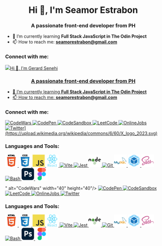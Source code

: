 <h1 align="center">Hi 👋, I'm Seamor Estrabon</h1>
<h3 align="center">A passionate front-end developer from PH</h3>

- 🌱 I’m currently learning **Full Stack JavaScript in The Odin Project**  
- 📫 How to reach me: **seamorestrabon@gmail.com**

<h3 align="left">Connect with me:</h3>
<p align="left">
  <!-- CodeWars -->
  <a href="https://www.codewars.com/users/CeeZ11" target="_blank" rel="noreferrer"> 
    <img src="<h1 align="center">Hi 👋, I'm Gerard Senehi</h1>
<h3 align="center">A passionate front-end developer from PH</h3>

- 🌱 I’m currently learning **Full Stack JavaScript in The Odin Project**  
- 📫 How to reach me: **seamorestrabon@gmail.com**

<h3 align="left">Connect with me:</h3>
<p align="left">
  <!-- CodeWars -->
  <a href="https://www.codewars.com/users/CeeZ11" target="_blank" rel="noreferrer"> 
    <img src="[https://www.codewars.com/packs/assets/logo.61192cf7.svg](https://www.codewars.com/packs/assets/logo.61192cf7.svg)" alt="CodeWars" width="40" height="40"/> 
  </a>
  <!-- CodePen -->
  <a href="https://codepen.io/CeeZ11" target="_blank" rel="noreferrer"> 
    <img src="[https://static.codepen.io/assets/favicon/favicon-512x512-1317b7735d069df66c8b7c6ec0bf3a77.png](https://static.codepen.io/assets/favicon/favicon-512x512-1317b7735d069df66c8b7c6ec0bf3a77.png)" alt="CodePen" width="40" height="40"/> 
  </a>
  <!-- CodeSandbox -->
  <a href="https://codesandbox.io/u/ceez-11" target="_blank" rel="noreferrer"> 
    <img src="https://cdn.jsdelivr.net/npm/simple-icons@v6/icons/codesandbox.svg" alt="CodeSandbox" width="40" height="40"/> 
  </a>
  <!-- LeetCode -->
  <a href="https://leetcode.com/ceez-11" target="_blank" rel="noreferrer"> 
    <img src="https://upload.wikimedia.org/wikipedia/commons/1/19/LeetCode_logo_black.png" alt="LeetCode" width="40" height="40"/> 
  </a>
  <!-- OnlineJobs -->
  <a href="https://www.onlinejobs.ph/jobseekers/info/1493644" target="_blank" rel="noreferrer"> 
    <img src="[https://www.onlinejobs.ph/images/home/oj-logo.svg](https://www.onlinejobs.ph/images/home/oj-logo.svg)" alt="OnlineJobs" width="40" height="40"/> 
  </a>
  <!-- Twitter -->
  <a href="https://x.com/Seeeeaz" target="_blank" rel="noreferrer"> 
    <img src="[https://upload.wikimedia.org/wikipedia/commons/6/60/X_logo_2023.svg" alt="Twitter](https://upload.wikimedia.org/wikipedia/commons/6/60/X_logo_2023.svg)" width="40" height="40"/> 
  </a>
</p>

<h3 align="left">Languages and Tools:</h3>
<p align="left"> 
  <a href="https://developer.mozilla.org/en-US/docs/Web/HTML" target="_blank" rel="noreferrer"> 
    <img src="https://raw.githubusercontent.com/devicons/devicon/master/icons/html5/html5-original-wordmark.svg" alt="HTML5" width="40" height="40"/> 
  </a> 
  <a href="https://developer.mozilla.org/en-US/docs/Web/CSS" target="_blank" rel="noreferrer"> 
    <img src="https://raw.githubusercontent.com/devicons/devicon/master/icons/css3/css3-original-wordmark.svg" alt="CSS3" width="40" height="40"/> 
  </a> 
  <a href="https://developer.mozilla.org/en-US/docs/Web/JavaScript" target="_blank" rel="noreferrer"> 
    <img src="https://raw.githubusercontent.com/devicons/devicon/master/icons/javascript/javascript-original.svg" alt="JavaScript" width="40" height="40"/> 
  </a> 
  <a href="https://reactjs.org/" target="_blank" rel="noreferrer"> 
    <img src="https://raw.githubusercontent.com/devicons/devicon/master/icons/react/react-original-wordmark.svg" alt="React" width="40" height="40"/> 
  </a> 
  <a href="https://vitejs.dev/" target="_blank" rel="noreferrer"> 
    <img src="https://vitejs.dev/logo.svg" alt="Vite" width="40" height="40"/> 
  </a>
  <a href="https://jestjs.io" target="_blank" rel="noreferrer"> 
    <img src="https://www.vectorlogo.zone/logos/jestjsio/jestjsio-icon.svg" alt="Jest" width="40" height="40"/> 
  </a> 
  <a href="https://nodejs.org" target="_blank" rel="noreferrer"> 
    <img src="https://raw.githubusercontent.com/devicons/devicon/master/icons/nodejs/nodejs-original-wordmark.svg" alt="Node.js" width="40" height="40"/> 
  </a> 
  <a href="https://git-scm.com" target="_blank" rel="noreferrer"> 
    <img src="https://www.vectorlogo.zone/logos/git-scm/git-scm-icon.svg" alt="Git" width="40" height="40"/> 
  </a> 
  <a href="https://www.mysql.com/" target="_blank" rel="noreferrer"> 
    <img src="https://raw.githubusercontent.com/devicons/devicon/master/icons/mysql/mysql-original-wordmark.svg" alt="MySQL" width="40" height="40"/> 
  </a> 
  <a href="https://webpack.js.org/" target="_blank" rel="noreferrer"> 
    <img src="https://raw.githubusercontent.com/devicons/devicon/master/icons/webpack/webpack-original.svg" alt="Webpack" width="40" height="40"/> 
  </a> 
  <a href="https://sass-lang.com" target="_blank" rel="noreferrer"> 
    <img src="https://raw.githubusercontent.com/devicons/devicon/master/icons/sass/sass-original.svg" alt="SASS" width="40" height="40"/> 
  </a> 
  <a href="https://www.gnu.org/software/bash/" target="_blank" rel="noreferrer"> 
    <img src="https://www.vectorlogo.zone/logos/gnu_bash/gnu_bash-icon.svg" alt="Bash" width="40" height="40"/> 
  </a>
  <a href="https://www.adobe.com/products/photoshop.html" target="_blank" rel="noreferrer"> 
    <img src="https://raw.githubusercontent.com/devicons/devicon/master/icons/photoshop/photoshop-plain.svg" alt="Photoshop" width="40" height="40"/> 
  </a>
  <a href="https://www.figma.com/" target="_blank" rel="noreferrer"> 
    <img src="https://raw.githubusercontent.com/devicons/devicon/master/icons/figma/figma-original.svg" alt="Figma" width="40" height="40"/> 
  </a>
</p>
" alt="CodeWars" width="40" height="40"/> 
  </a>
  <!-- CodePen -->
  <a href="https://codepen.io/CeeZ11" target="_blank" rel="noreferrer"> 
    <img src="https://static.codepen.io/assets/favicon/favicon-512x512-1317b7735d069df66c8b7c6ec0bf3a77.png" alt="CodePen" width="40" height="40"/> 
  </a>
  <!-- CodeSandbox -->
  <a href="https://codesandbox.io/u/ceez-11" target="_blank" rel="noreferrer"> 
    <img src="https://cdn.jsdelivr.net/npm/simple-icons@v6/icons/codesandbox.svg" alt="CodeSandbox" width="40" height="40"/> 
  </a>
  <!-- LeetCode -->
  <a href="https://leetcode.com/ceez-11" target="_blank" rel="noreferrer"> 
    <img src="https://upload.wikimedia.org/wikipedia/commons/1/19/LeetCode_logo_black.png" alt="LeetCode" width="40" height="40"/> 
  </a>
  <!-- OnlineJobs -->
  <a href="https://www.onlinejobs.ph/jobseekers/info/1493644" target="_blank" rel="noreferrer"> 
    <img src="https://www.onlinejobs.ph/images/home/oj-logo.svg" alt="OnlineJobs" width="40" height="40"/> 
  </a>
  <!-- Twitter -->
  <a href="https://x.com/Seeeeaz" target="_blank" rel="noreferrer"> 
    <img src="https://upload.wikimedia.org/wikipedia/commons/6/60/X_logo_2023.svg" alt="Twitter" width="40" height="40"/> 
  </a>
</p>

<h3 align="left">Languages and Tools:</h3>
<p align="left"> 
  <a href="https://developer.mozilla.org/en-US/docs/Web/HTML" target="_blank" rel="noreferrer"> 
    <img src="https://raw.githubusercontent.com/devicons/devicon/master/icons/html5/html5-original-wordmark.svg" alt="HTML5" width="40" height="40"/> 
  </a> 
  <a href="https://developer.mozilla.org/en-US/docs/Web/CSS" target="_blank" rel="noreferrer"> 
    <img src="https://raw.githubusercontent.com/devicons/devicon/master/icons/css3/css3-original-wordmark.svg" alt="CSS3" width="40" height="40"/> 
  </a> 
  <a href="https://developer.mozilla.org/en-US/docs/Web/JavaScript" target="_blank" rel="noreferrer"> 
    <img src="https://raw.githubusercontent.com/devicons/devicon/master/icons/javascript/javascript-original.svg" alt="JavaScript" width="40" height="40"/> 
  </a> 
  <a href="https://reactjs.org/" target="_blank" rel="noreferrer"> 
    <img src="https://raw.githubusercontent.com/devicons/devicon/master/icons/react/react-original-wordmark.svg" alt="React" width="40" height="40"/> 
  </a> 
  <a href="https://vitejs.dev/" target="_blank" rel="noreferrer"> 
    <img src="https://vitejs.dev/logo.svg" alt="Vite" width="40" height="40"/> 
  </a>
  <a href="https://jestjs.io" target="_blank" rel="noreferrer"> 
    <img src="https://www.vectorlogo.zone/logos/jestjsio/jestjsio-icon.svg" alt="Jest" width="40" height="40"/> 
  </a> 
  <a href="https://nodejs.org" target="_blank" rel="noreferrer"> 
    <img src="https://raw.githubusercontent.com/devicons/devicon/master/icons/nodejs/nodejs-original-wordmark.svg" alt="Node.js" width="40" height="40"/> 
  </a> 
  <a href="https://git-scm.com" target="_blank" rel="noreferrer"> 
    <img src="https://www.vectorlogo.zone/logos/git-scm/git-scm-icon.svg" alt="Git" width="40" height="40"/> 
  </a> 
  <a href="https://www.mysql.com/" target="_blank" rel="noreferrer"> 
    <img src="https://raw.githubusercontent.com/devicons/devicon/master/icons/mysql/mysql-original-wordmark.svg" alt="MySQL" width="40" height="40"/> 
  </a> 
  <a href="https://webpack.js.org/" target="_blank" rel="noreferrer"> 
    <img src="https://raw.githubusercontent.com/devicons/devicon/master/icons/webpack/webpack-original.svg" alt="Webpack" width="40" height="40"/> 
  </a> 
  <a href="https://sass-lang.com" target="_blank" rel="noreferrer"> 
    <img src="https://raw.githubusercontent.com/devicons/devicon/master/icons/sass/sass-original.svg" alt="SASS" width="40" height="40"/> 
  </a> 
  <a href="https://www.gnu.org/software/bash/" target="_blank" rel="noreferrer"> 
    <img src="https://www.vectorlogo.zone/logos/gnu_bash/gnu_bash-icon.svg" alt="Bash" width="40" height="40"/> 
  </a>
  <a href="https://www.adobe.com/products/photoshop.html" target="_blank" rel="noreferrer"> 
    <img src="https://raw.githubusercontent.com/devicons/devicon/master/icons/photoshop/photoshop-plain.svg" alt="Photoshop" width="40" height="40"/> 
  </a>
  <a href="https://www.figma.com/" target="_blank" rel="noreferrer"> 
    <img src="https://raw.githubusercontent.com/devicons/devicon/master/icons/figma/figma-original.svg" alt="Figma" width="40" height="40"/> 
  </a>
</p>

